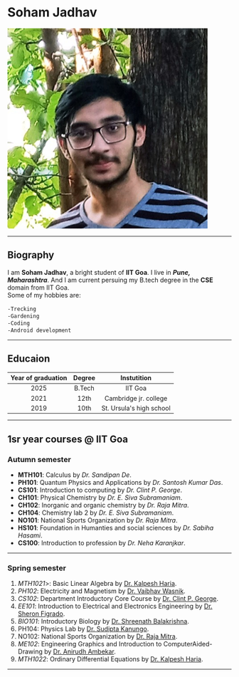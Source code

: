 # Soham Jadhav

![Soham Jadhav](../img/Soham%20Jadhav.jpg "Soham Jadhav")

<hr>

## Biography

I am **Soham Jadhav**, a bright student of **IIT Goa**. I live in ***Pune, Maharashtra***.
        And I am current persuing my B.tech degree in the **CSE** domain from IIT Goa. <br>
        Some of my hobbies are:

    -Trecking
    -Gardening
    -Coding
    -Android development

<hr>

## Educaion

| Year of graduation | Degree |       Instutition        |
| :----------------: | :----: | :----------------------: |
|        2025        | B.Tech |         IIT Goa          |
|        2021        |  12th  |  Cambridge jr. college   |
|        2019        |  10th  | St. Ursula's high school |

<hr>

## 1sr year courses @ IIT Goa

### Autumn semester

- <b>MTH101</b>: Calculus by <i>Dr. Sandipan De</i>.
- <b>PH101</b>: Quantum Physics and Applications by <i>Dr. Santosh Kumar Das</i>.
- <b>CS101</b>: Introduction to computing by <i>Dr. Clint P. George</i>.
- <b>CH101</b>: Physical Chemistry by <i>Dr. E. Siva Subramaniam</i>.
- <b>CH102</b>: Inorganic and organic chemistry by <i>Dr. Raja Mitra</i>.</li>
- <b>CH104</b>: Chemistry lab 2 by <i>Dr. E. Siva Subramaniam</i>.
- <b>NO101</b>: National Sports Organization by <i>Dr. Raja Mitra</i>.
- <b>HS101</b>: Foundation in Humanties and social sciences by <i>Dr. Sabiha Hasami</i>.
- <b>CS100</b>: Introduction to profession by <i>Dr. Neha Karanjkar</i>.

<hr>

### Spring semester

1. <em>MTH1021</em>>: Basic Linear Algebra by <u>Dr. Kalpesh Haria</u>.
2. <em>PH102</em>: Electricity and Magnetism by <u>Dr. Vaibhav Wasnik</u>.
3. <em>CS102</em>: Department Introductory Core Course by <u>Dr. Clint P. George</u>.
4. <em>EE101</em>: Introduction to Electrical and Electronics Engineering by <u>Dr. Sheron Figrado</u>.
5. <em>BIO101</em>: Introductory Biology by <u>Dr. Shreenath Balakrishna</u>.
6. PH104</em>: Physics Lab by <u>Dr. Sudipta Kanungo</u>.
7. NO102</em>: National Sports Organization by <u>Dr. Raja Mitra</u>.
8. <em>ME102</em>: Engineering Graphics and Introduction to ComputerAided-Drawing by <u>Dr. Anirudh Ambekar</u>.
9. <em>MTH1022</em>: Ordinary Differential Equations by <u>Dr. Kalpesh Haria</u>.
    

<hr>
